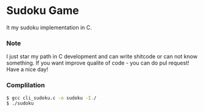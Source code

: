 # Sudoku Game
It my sudoku implementation in C. 
###  Note
I just star my path in C development and can write shitcode or can not know something. If you want improve qualite of code - you can do pul request! Have a nice day!

### Complilation
```bash
$ gcc cli_sudoku.c -o sudoku -I./
$ ./sudoku
```
